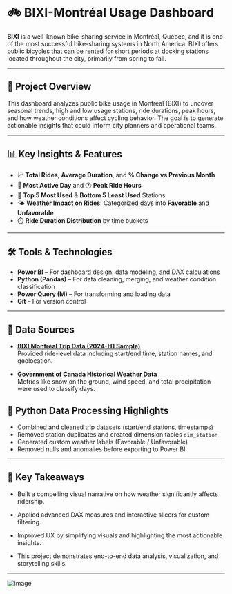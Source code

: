 # 🚲 BIXI-Montréal Usage Dashboard

**BIXI** is a well-known bike-sharing service in Montréal, Québec, and it is one of the most successful bike-sharing systems in North America. BIXI offers public bicycles that can be rented for short periods at docking stations located throughout the city, primarily from spring to fall.

---

## 📌 Project Overview

This dashboard analyzes public bike usage in Montréal (BIXI) to uncover seasonal trends, high and low usage stations, ride durations, peak hours, and how weather conditions affect cycling behavior. The goal is to generate actionable insights that could inform city planners and operational teams.

---

## 📊 Key Insights & Features

- 📈 **Total Rides**, **Average Duration**, and **% Change vs Previous Month**
- 📆 **Most Active Day** and 🕐 **Peak Ride Hours**
- 📍 **Top 5 Most Used** & **Bottom 5 Least Used** Stations
- 🌤️ **Weather Impact on Rides**: Categorized days into **Favorable** and **Unfavorable**
- ⏱️ **Ride Duration Distribution** by time buckets

---

## 🛠️ Tools & Technologies

- **Power BI** – For dashboard design, data modeling, and DAX calculations
- **Python (Pandas)** – For data cleaning, merging, and weather condition classification
- **Power Query (M)** – For transforming and loading data
- **Git** – For version control

---

## 📁 Data Sources

- **[BIXI Montréal Trip Data (2024-H1 Sample)](https://www.bixi.com/en/open-data)**  
  Provided ride-level data including start/end time, station names, and geolocation.

- **[Government of Canada Historical Weather Data](https://climate.weather.gc.ca/)**  
  Metrics like snow on the ground, wind speed, and total precipitation were used to classify days.


## 🧪 Python Data Processing Highlights

- Combined and cleaned trip datasets (start/end stations, timestamps)
- Removed station duplicates and created dimension tables `dim_station`
- Generated custom weather labels (Favorable / Unfavorable)
- Removed nulls and anomalies before exporting to Power BI

---

## 🧠 Key Takeaways

- Built a compelling visual narrative on how weather significantly affects ridership.

- Applied advanced DAX measures and interactive slicers for custom filtering.

- Improved UX by simplifying visuals and highlighting the most actionable insights.

- This project demonstrates end-to-end data analysis, visualization, and storytelling skills.

---

![image](https://github.com/user-attachments/assets/34a99855-84fb-4932-aaf0-6a5e4993b307)

